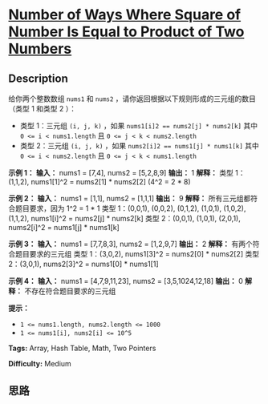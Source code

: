 # [Number of Ways Where Square of Number Is Equal to Product of Two Numbers][title]

## Description

给你两个整数数组 `nums1` 和 `nums2` ，请你返回根据以下规则形成的三元组的数目（类型 1 和类型 2 ）：

  * 类型 1：三元组 `(i, j, k)` ，如果 `nums1[i]2 == nums2[j] * nums2[k]` 其中 `0 <= i < nums1.length` 且 `0 <= j < k < nums2.length`
  * 类型 2：三元组 `(i, j, k)` ，如果 `nums2[i]2 == nums1[j] * nums1[k]` 其中 `0 <= i < nums2.length` 且 `0 <= j < k < nums1.length`



**示例 1：**
            **输入：** nums1 = [7,4], nums2 = [5,2,8,9]    **输出：** 1    **解释：** 类型 1：(1,1,2), nums1[1]^2 = nums2[1] * nums2[2] (4^2 = 2 * 8)

**示例 2：**
            **输入：** nums1 = [1,1], nums2 = [1,1,1]    **输出：** 9    **解释：** 所有三元组都符合题目要求，因为 1^2 = 1 * 1    类型 1：(0,0,1), (0,0,2), (0,1,2), (1,0,1), (1,0,2), (1,1,2), nums1[i]^2 = nums2[j] * nums2[k]    类型 2：(0,0,1), (1,0,1), (2,0,1), nums2[i]^2 = nums1[j] * nums1[k]    

**示例 3：**
            **输入：** nums1 = [7,7,8,3], nums2 = [1,2,9,7]    **输出：** 2    **解释：** 有两个符合题目要求的三元组    类型 1：(3,0,2), nums1[3]^2 = nums2[0] * nums2[2]    类型 2：(3,0,1), nums2[3]^2 = nums1[0] * nums1[1]    

**示例 4：**
            **输入：** nums1 = [4,7,9,11,23], nums2 = [3,5,1024,12,18]    **输出：** 0    **解释：** 不存在符合题目要求的三元组    



**提示：**

  * `1 <= nums1.length, nums2.length <= 1000`
  * `1 <= nums1[i], nums2[i] <= 10^5`


**Tags:** Array, Hash Table, Math, Two Pointers

**Difficulty:** Medium

## 思路

[title]: https://leetcode-cn.com/problems/number-of-ways-where-square-of-number-is-equal-to-product-of-two-numbers
